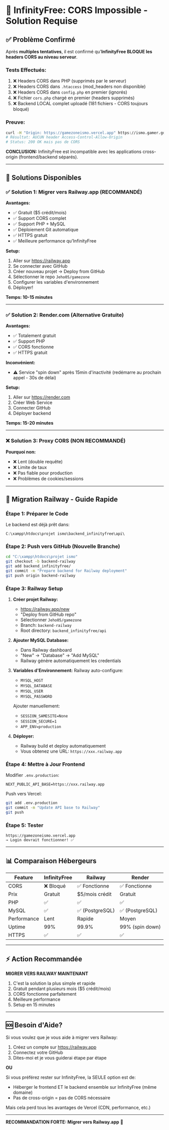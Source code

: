 # 🚨 InfinityFree: CORS Impossible - Solution Requise

## ✅ Problème Confirmé

Après **multiples tentatives**, il est confirmé qu'**InfinityFree BLOQUE les headers CORS au niveau serveur**.

### Tests Effectués:
1. ❌ Headers CORS dans PHP (supprimés par le serveur)
2. ❌ Headers CORS dans `.htaccess` (mod_headers non disponible)  
3. ❌ Headers CORS dans `config.php` en premier (ignorés)
4. ❌ Fichier `cors.php` chargé en premier (headers supprimés)
5. ❌ Backend LOCAL complet uploadé (181 fichiers - CORS toujours bloqué)

### Preuve:
```bash
curl -H "Origin: https://gamezoneismo.vercel.app" https://ismo.gamer.gd/api/test.php
# Résultat: AUCUN header Access-Control-Allow-Origin
# Status: 200 OK mais pas de CORS
```

**CONCLUSION:** InfinityFree est incompatible avec les applications cross-origin (frontend/backend séparés).

---

## 🎯 Solutions Disponibles

### ✅ Solution 1: Migrer vers Railway.app (RECOMMANDÉ)

**Avantages:**
- ✅ Gratuit ($5 crédit/mois)
- ✅ Support CORS complet
- ✅ Support PHP + MySQL
- ✅ Déploiement Git automatique
- ✅ HTTPS gratuit
- ✅ Meilleure performance qu'InfinityFree

**Setup:**
1. Aller sur https://railway.app
2. Se connecter avec GitHub
3. Créer nouveau projet → Deploy from GitHub
4. Sélectionner le repo `Jeho05/gamezone`
5. Configurer les variables d'environnement
6. Déployer!

**Temps: 10-15 minutes**

---

### ✅ Solution 2: Render.com (Alternative Gratuite)

**Avantages:**
- ✅ Totalement gratuit
- ✅ Support PHP
- ✅ CORS fonctionne
- ✅ HTTPS gratuit

**Inconvénient:**
- ⚠️ Service "spin down" après 15min d'inactivité (redémarre au prochain appel - 30s de délai)

**Setup:**
1. Aller sur https://render.com
2. Créer Web Service
3. Connecter GitHub
4. Déployer backend

**Temps: 15-20 minutes**

---

### ❌ Solution 3: Proxy CORS (NON RECOMMANDÉ)

**Pourquoi non:**
- ❌ Lent (double requête)
- ❌ Limite de taux
- ❌ Pas fiable pour production
- ❌ Problèmes de cookies/sessions

---

## 🚀 Migration Railway - Guide Rapide

### Étape 1: Préparer le Code

Le backend est déjà prêt dans:
```
C:\xampp\htdocs\projet ismo\backend_infinityfree\api\
```

### Étape 2: Push vers GitHub (Nouvelle Branche)

```bash
cd "C:\xampp\htdocs\projet ismo"
git checkout -b backend-railway
git add backend_infinityfree/
git commit -m "Prepare backend for Railway deployment"
git push origin backend-railway
```

### Étape 3: Railway Setup

1. **Créer projet Railway:**
   - https://railway.app/new
   - "Deploy from GitHub repo"
   - Sélectionner `Jeho05/gamezone`
   - Branch: `backend-railway`
   - Root directory: `backend_infinityfree/api`

2. **Ajouter MySQL Database:**
   - Dans Railway dashboard
   - "New" → "Database" → "Add MySQL"
   - Railway génère automatiquement les credentials

3. **Variables d'Environnement:**
   Railway auto-configure:
   - `MYSQL_HOST`
   - `MYSQL_DATABASE`
   - `MYSQL_USER`
   - `MYSQL_PASSWORD`

   Ajouter manuellement:
   - `SESSION_SAMESITE=None`
   - `SESSION_SECURE=1`
   - `APP_ENV=production`

4. **Déployer:**
   - Railway build et deploy automatiquement
   - Vous obtenez une URL: `https://xxx.railway.app`

### Étape 4: Mettre à Jour Frontend

Modifier `.env.production`:
```
NEXT_PUBLIC_API_BASE=https://xxx.railway.app
```

Push vers Vercel:
```bash
git add .env.production
git commit -m "Update API base to Railway"
git push
```

### Étape 5: Tester

```
https://gamezoneismo.vercel.app
→ Login devrait fonctionner! ✅
```

---

## 📊 Comparaison Hébergeurs

| Feature | InfinityFree | Railway | Render |
|---------|-------------|---------|--------|
| CORS | ❌ Bloqué | ✅ Fonctionne | ✅ Fonctionne |
| Prix | Gratuit | $5/mois crédit | Gratuit |
| PHP | ✅ | ✅ | ✅ |
| MySQL | ✅ | ✅ (PostgreSQL) | ✅ (PostgreSQL) |
| Performance | Lent | Rapide | Moyen |
| Uptime | 99% | 99.9% | 99% (spin down) |
| HTTPS | ✅ | ✅ | ✅ |

---

## ⚡ Action Recommandée

**MIGRER VERS RAILWAY MAINTENANT**

1. C'est la solution la plus simple et rapide
2. Gratuit pendant plusieurs mois ($5 crédit/mois)
3. CORS fonctionne parfaitement
4. Meilleure performance
5. Setup en 15 minutes

---

## 🆘 Besoin d'Aide?

Si vous voulez que je vous aide à migrer vers Railway:
1. Créez un compte sur https://railway.app
2. Connectez votre GitHub
3. Dites-moi et je vous guiderai étape par étape

**OU**

Si vous préférez rester sur InfinityFree, la SEULE option est de:
- Héberger le frontend ET le backend ensemble sur InfinityFree (même domaine)
- Pas de cross-origin = pas de CORS nécessaire

Mais cela perd tous les avantages de Vercel (CDN, performance, etc.)

---

**RECOMMANDATION FORTE: Migrer vers Railway.app** 🚀
